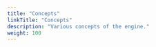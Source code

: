 ```yaml
---
title: "Concepts"
linkTitle: "Concepts"
description: "Various concepts of the engine."
weight: 100
---
```


